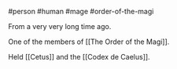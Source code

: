 #person #human #mage #order-of-the-magi

From a very very long time ago.

One of the members of [[The Order of the Magi]].

Held [[Cetus]] and the [[Codex de Caelus]].